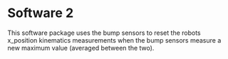 # Software 2
This software package uses the bump sensors to reset the robots x_position kinematics measurements when the bump sensors measure a new maximum value (averaged between the two). <br>

